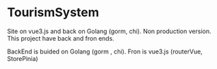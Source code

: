 # TourismSystem
Site on vue3.js and back on Golang (gorm, chi). Non production version.
This project have back and fron ends.

BackEnd is buided on Golang (gorm , chi).
Fron is vue3.js (routerVue, StorePinia)